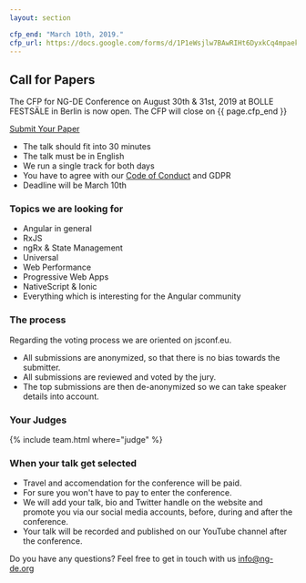 ```yaml
---
layout: section

cfp_end: "March 10th, 2019."
cfp_url: https://docs.google.com/forms/d/1P1eWsjlw7BAwRIHt6DyxkCq4mpaek_2aM8rtiF0D7pg
---
```


## Call for Papers

The CFP for NG-DE Conference on August 30th & 31st, 2019 at BOLLE FESTSÄLE in Berlin is now open. The CFP will close on {{ page.cfp_end }}

<div class="cfp">
  <div class="cfp__cta">
    <a class="button button--xlarge" href="{{ page.cfp_url }}" target="_blank" rel="nofollow noopener">
      <span class="button__scale">Submit Your Paper</span>
    </a>
  </div>
</div>

- The talk should fit into 30 minutes
- The talk must be in English
- We run a single track for both days
- You have to agree with our [Code of Conduct](/code-of-conduct) and GDPR
- Deadline will be March 10th

### Topics we are looking for

- Angular in general
- RxJS
- ngRx & State Management
- Universal
- Web Performance
- Progressive Web Apps
- NativeScript & Ionic
- Everything which is interesting for the Angular community

### The process

Regarding the voting process we are oriented on jsconf.eu.

- All submissions are anonymized, so that there is no bias towards the submitter.
- All submissions are reviewed and voted by the jury.
- The top submissions are then de-anonymized so we can take speaker details into account.

### Your Judges

{% include team.html where="judge" %}

### When your talk get selected

- Travel and accomendation for the conference will be paid.
- For sure you won't have to pay to enter the conference.
- We will add your talk, bio and Twitter handle on the website and promote you via our social media accounts, before, during and after the conference.
- Your talk will be recorded and published on our YouTube channel after the conference.

Do you have any questions? Feel free to get in touch with us [info@ng-de.org](mailto:info@ng-de.org)
